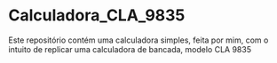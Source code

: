 # Calculadora_CLA_9835
Este repositório contém uma calculadora simples, feita por mim, com o intuito de replicar uma calculadora de bancada, modelo CLA 9835

